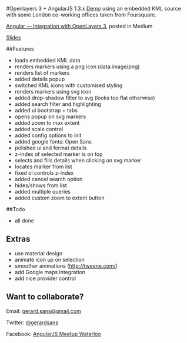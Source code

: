 #Openlayers 3 + AngularJS 1.3.x
[Demo](http://embed.plnkr.co/u6IR40otaEXiUeJYp9BX/preview) using an embedded KML source with some London co-working offices taken from Foursquare.

[Angular — Integration with OpenLayers 3](https://medium.com/angularjs-meetup-south-london/angular-integration-with-openlayers-3-5a6e8d29e635), posted in Medium

[Slides](https://gnab.github.io/remark/remarkise?url=https%3A%2F%2Frawgit.com%2Fgsans%2Fol3-angular%2Fmaster%2Fslides%2Fol3-angular.md#1)

##Features
- loads embedded KML data
- renders markers using a png icon (data:image/png)
- renders list of markers
- added details popup
- switched KML icons with customised styling 
- renders markers using svg icon
- added drop-shadow filter to svg (looks too flat otherwise)
- added search filter and highlighting
- added ui bootstrap + tabs
- opens popup on svg markers
- added zoom to max extent
- added scale control
- added config options to init
- added google fonts: Open Sans
- polished ui and format details
- z-index of selected marker is on top
- selects and fills details when clicking on svg marker
- locates marker from list
- fixed ol controls z-index
- added cancel search option
- hides/shows from list
- added multiple queries
- added custom zoom to extent button

##Todo
- all done

## Extras
- use material design
- animate icon up on selection
- smoother animations (http://tweene.com/)
- add Google maps integration
- add nice provider control

## Want to collaborate?
Email: [gerard.sans@gmail.com](mailto:gerard.sans@gmail.com?Subject=heya%21&Body=%5E_%5E) 

Twitter: [@gerardsans](https://twitter.com/gerardsans)

Facebook: [AngularJS Meetup Waterloo](https://www.facebook.com/angularjswaterloo)
